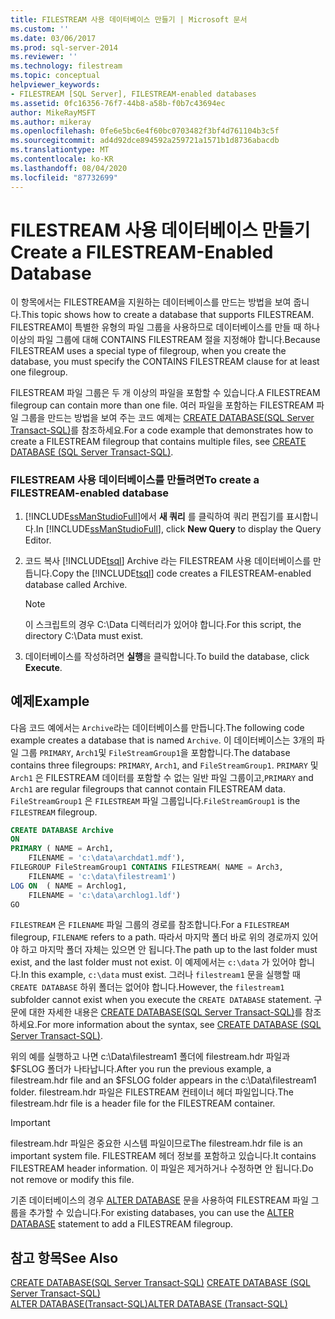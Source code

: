 ```yaml
---
title: FILESTREAM 사용 데이터베이스 만들기 | Microsoft 문서
ms.custom: ''
ms.date: 03/06/2017
ms.prod: sql-server-2014
ms.reviewer: ''
ms.technology: filestream
ms.topic: conceptual
helpviewer_keywords:
- FILESTREAM [SQL Server], FILESTREAM-enabled databases
ms.assetid: 0fc16356-76f7-44b8-a58b-f0b7c43694ec
author: MikeRayMSFT
ms.author: mikeray
ms.openlocfilehash: 0fe6e5bc6e4f60bc0703482f3bf4d761104b3c5f
ms.sourcegitcommit: ad4d92dce894592a259721a1571b1d8736abacdb
ms.translationtype: MT
ms.contentlocale: ko-KR
ms.lasthandoff: 08/04/2020
ms.locfileid: "87732699"
---
```

# <a name="create-a-filestream-enabled-database"></a><span data-ttu-id="52de9-102">FILESTREAM 사용 데이터베이스 만들기</span><span class="sxs-lookup"><span data-stu-id="52de9-102">Create a FILESTREAM-Enabled Database</span></span>
  <span data-ttu-id="52de9-103">이 항목에서는 FILESTREAM을 지원하는 데이터베이스를 만드는 방법을 보여 줍니다.</span><span class="sxs-lookup"><span data-stu-id="52de9-103">This topic shows how to create a database that supports FILESTREAM.</span></span> <span data-ttu-id="52de9-104">FILESTREAM이 특별한 유형의 파일 그룹을 사용하므로 데이터베이스를 만들 때 하나 이상의 파일 그룹에 대해 CONTAINS FILESTREAM 절을 지정해야 합니다.</span><span class="sxs-lookup"><span data-stu-id="52de9-104">Because FILESTREAM uses a special type of filegroup, when you create the database, you must specify the CONTAINS FILESTREAM clause for at least one filegroup.</span></span>  
  
 <span data-ttu-id="52de9-105">FILESTREAM 파일 그룹은 두 개 이상의 파일을 포함할 수 있습니다.</span><span class="sxs-lookup"><span data-stu-id="52de9-105">A FILESTREAM filegroup can contain more than one file.</span></span> <span data-ttu-id="52de9-106">여러 파일을 포함하는 FILESTREAM 파일 그룹을 만드는 방법을 보여 주는 코드 예제는 [CREATE DATABASE&#40;SQL Server Transact-SQL&#41;](/sql/t-sql/statements/create-database-sql-server-transact-sql)를 참조하세요.</span><span class="sxs-lookup"><span data-stu-id="52de9-106">For a code example that demonstrates how to create a FILESTREAM filegroup that contains multiple files, see [CREATE DATABASE &#40;SQL Server Transact-SQL&#41;](/sql/t-sql/statements/create-database-sql-server-transact-sql).</span></span>  
  
### <a name="to-create-a-filestream-enabled-database"></a><span data-ttu-id="52de9-107">FILESTREAM 사용 데이터베이스를 만들려면</span><span class="sxs-lookup"><span data-stu-id="52de9-107">To create a FILESTREAM-enabled database</span></span>  
  
1.  <span data-ttu-id="52de9-108">[!INCLUDE[ssManStudioFull](../../includes/ssmanstudiofull-md.md)]에서 **새 쿼리** 를 클릭하여 쿼리 편집기를 표시합니다.</span><span class="sxs-lookup"><span data-stu-id="52de9-108">In [!INCLUDE[ssManStudioFull](../../includes/ssmanstudiofull-md.md)], click **New Query** to display the Query Editor.</span></span>  
  
2.  <span data-ttu-id="52de9-109">코드 복사 [!INCLUDE[tsql](../../includes/tsql-md.md)] Archive 라는 FILESTREAM 사용 데이터베이스를 만듭니다.</span><span class="sxs-lookup"><span data-stu-id="52de9-109">Copy the [!INCLUDE[tsql](../../includes/tsql-md.md)] code creates a FILESTREAM-enabled database called Archive.</span></span>  
  
    > [!NOTE]  
    >  <span data-ttu-id="52de9-110">이 스크립트의 경우 C:\Data 디렉터리가 있어야 합니다.</span><span class="sxs-lookup"><span data-stu-id="52de9-110">For this script, the directory C:\Data must exist.</span></span>  
  
3.  <span data-ttu-id="52de9-111">데이터베이스를 작성하려면 **실행**을 클릭합니다.</span><span class="sxs-lookup"><span data-stu-id="52de9-111">To build the database, click **Execute**.</span></span>  
  
## <a name="example"></a><span data-ttu-id="52de9-112">예제</span><span class="sxs-lookup"><span data-stu-id="52de9-112">Example</span></span>  
 <span data-ttu-id="52de9-113">다음 코드 예에서는 `Archive`라는 데이터베이스를 만듭니다.</span><span class="sxs-lookup"><span data-stu-id="52de9-113">The following code example creates a database that is named `Archive`.</span></span> <span data-ttu-id="52de9-114">이 데이터베이스는 3개의 파일 그룹 `PRIMARY`, `Arch1`및 `FileStreamGroup1`을 포함합니다.</span><span class="sxs-lookup"><span data-stu-id="52de9-114">The database contains three filegroups: `PRIMARY`, `Arch1`, and `FileStreamGroup1`.</span></span> <span data-ttu-id="52de9-115">`PRIMARY` 및 `Arch1` 은 FILESTREAM 데이터를 포함할 수 없는 일반 파일 그룹이고,</span><span class="sxs-lookup"><span data-stu-id="52de9-115">`PRIMARY` and `Arch1` are regular filegroups that cannot contain FILESTREAM data.</span></span> <span data-ttu-id="52de9-116">`FileStreamGroup1` 은 `FILESTREAM` 파일 그룹입니다.</span><span class="sxs-lookup"><span data-stu-id="52de9-116">`FileStreamGroup1` is the `FILESTREAM` filegroup.</span></span>  
  
```sql  
CREATE DATABASE Archive   
ON  
PRIMARY ( NAME = Arch1,  
    FILENAME = 'c:\data\archdat1.mdf'),  
FILEGROUP FileStreamGroup1 CONTAINS FILESTREAM( NAME = Arch3,  
    FILENAME = 'c:\data\filestream1')  
LOG ON  ( NAME = Archlog1,  
    FILENAME = 'c:\data\archlog1.ldf')  
GO  
```  
  
 <span data-ttu-id="52de9-117">`FILESTREAM` 은 `FILENAME` 파일 그룹의 경로를 참조합니다.</span><span class="sxs-lookup"><span data-stu-id="52de9-117">For a `FILESTREAM` filegroup, `FILENAME` refers to a path.</span></span> <span data-ttu-id="52de9-118">따라서 마지막 폴더 바로 위의 경로까지 있어야 하고 마지막 폴더 자체는 있으면 안 됩니다.</span><span class="sxs-lookup"><span data-stu-id="52de9-118">The path up to the last folder must exist, and the last folder must not exist.</span></span> <span data-ttu-id="52de9-119">이 예제에서는 `c:\data` 가 있어야 합니다.</span><span class="sxs-lookup"><span data-stu-id="52de9-119">In this example, `c:\data` must exist.</span></span> <span data-ttu-id="52de9-120">그러나 `filestream1` 문을 실행할 때 `CREATE DATABASE` 하위 폴더는 없어야 합니다.</span><span class="sxs-lookup"><span data-stu-id="52de9-120">However, the `filestream1` subfolder cannot exist when you execute the `CREATE DATABASE` statement.</span></span> <span data-ttu-id="52de9-121">구문에 대한 자세한 내용은 [CREATE DATABASE&#40;SQL Server Transact-SQL&#41;](/sql/t-sql/statements/create-database-sql-server-transact-sql)를 참조하세요.</span><span class="sxs-lookup"><span data-stu-id="52de9-121">For more information about the syntax, see [CREATE DATABASE &#40;SQL Server Transact-SQL&#41;](/sql/t-sql/statements/create-database-sql-server-transact-sql).</span></span>  
  
 <span data-ttu-id="52de9-122">위의 예를 실행하고 나면 c:\Data\filestream1 폴더에 filestream.hdr 파일과 $FSLOG 폴더가 나타납니다.</span><span class="sxs-lookup"><span data-stu-id="52de9-122">After you run the previous example, a filestream.hdr file and an $FSLOG folder appears in the c:\Data\filestream1 folder.</span></span> <span data-ttu-id="52de9-123">filestream.hdr 파일은 FILESTREAM 컨테이너 헤더 파일입니다.</span><span class="sxs-lookup"><span data-stu-id="52de9-123">The filestream.hdr file is a header file for the FILESTREAM container.</span></span>  
  
> [!IMPORTANT]  
>  <span data-ttu-id="52de9-124">filestream.hdr 파일은 중요한 시스템 파일이므로</span><span class="sxs-lookup"><span data-stu-id="52de9-124">The filestream.hdr file is an important system file.</span></span> <span data-ttu-id="52de9-125">FILESTREAM 헤더 정보를 포함하고 있습니다.</span><span class="sxs-lookup"><span data-stu-id="52de9-125">It contains FILESTREAM header information.</span></span> <span data-ttu-id="52de9-126">이 파일은 제거하거나 수정하면 안 됩니다.</span><span class="sxs-lookup"><span data-stu-id="52de9-126">Do not remove or modify this file.</span></span>  
  
 <span data-ttu-id="52de9-127">기존 데이터베이스의 경우 [ALTER DATABASE](/sql/t-sql/statements/alter-database-transact-sql) 문을 사용하여 FILESTREAM 파일 그룹을 추가할 수 있습니다.</span><span class="sxs-lookup"><span data-stu-id="52de9-127">For existing databases, you can use the [ALTER DATABASE](/sql/t-sql/statements/alter-database-transact-sql) statement to add a FILESTREAM filegroup.</span></span>  
  
## <a name="see-also"></a><span data-ttu-id="52de9-128">참고 항목</span><span class="sxs-lookup"><span data-stu-id="52de9-128">See Also</span></span>  
 <span data-ttu-id="52de9-129">[CREATE DATABASE&#40;SQL Server Transact-SQL&#41;](/sql/t-sql/statements/create-database-sql-server-transact-sql) </span><span class="sxs-lookup"><span data-stu-id="52de9-129">[CREATE DATABASE &#40;SQL Server Transact-SQL&#41;](/sql/t-sql/statements/create-database-sql-server-transact-sql) </span></span>  
 [<span data-ttu-id="52de9-130">ALTER DATABASE&#40;Transact-SQL&#41;</span><span class="sxs-lookup"><span data-stu-id="52de9-130">ALTER DATABASE &#40;Transact-SQL&#41;</span></span>](/sql/t-sql/statements/alter-database-transact-sql)  
  
  
